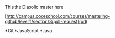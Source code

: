 This the Diabolic master here 


[http://campus.codeschool.com/courses/mastering-github/level/1/section/3/pull-request](url)


*Git
*JavaScript
*Java
